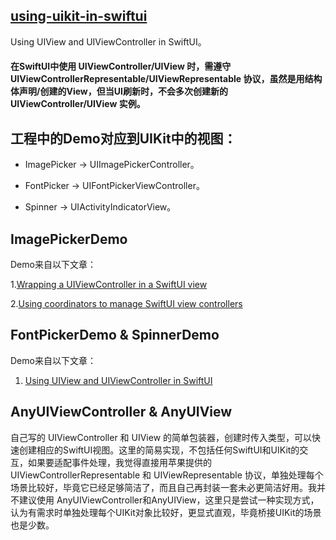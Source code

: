 ## [using-uikit-in-swiftui](https://github.com/leiguang/using-uikit-in-swiftui)

Using UIView and UIViewController in SwiftUI。


#### 在SwiftUI中使用 UIViewController/UIView 时，需遵守 UIViewControllerRepresentable/UIViewRepresentable 协议，虽然是用结构体声明/创建的View，但当UI刷新时，不会多次创建新的UIViewController/UIView 实例。



## 工程中的Demo对应到UIKit中的视图：

- ImagePicker -> UIImagePickerController。

- FontPicker -> UIFontPickerViewController。

- Spinner -> UIActivityIndicatorView。



## ImagePickerDemo
Demo来自以下文章：

1.[Wrapping a UIViewController in a SwiftUI view](https://www.hackingwithswift.com/books/ios-swiftui/wrapping-a-uiviewcontroller-in-a-swiftui-view)

2.[Using coordinators to manage SwiftUI view controllers](https://www.hackingwithswift.com/books/ios-swiftui/using-coordinators-to-manage-swiftui-view-controllers)



## FontPickerDemo & SpinnerDemo
Demo来自以下文章：

1. [Using UIView and UIViewController in SwiftUI](https://www.vadimbulavin.com/using-uikit-uiviewcontroller-and-uiview-in-swiftui/)



## AnyUIViewController & AnyUIView

自己写的 UIViewController 和 UIView 的简单包装器，创建时传入类型，可以快速创建相应的SwiftUI视图。这里的简易实现，不包括任何SwiftUI和UIKit的交互，如果要适配事件处理，我觉得直接用苹果提供的 UIViewControllerRepresentable 和 UIViewRepresentable 协议，单独处理每个场景比较好，毕竟它已经足够简洁了，而且自己再封装一套未必更简洁好用。我并不建议使用 AnyUIViewController和AnyUIView，这里只是尝试一种实现方式，认为有需求时单独处理每个UIKit对象比较好，更显式直观，毕竟桥接UIKit的场景也是少数。
